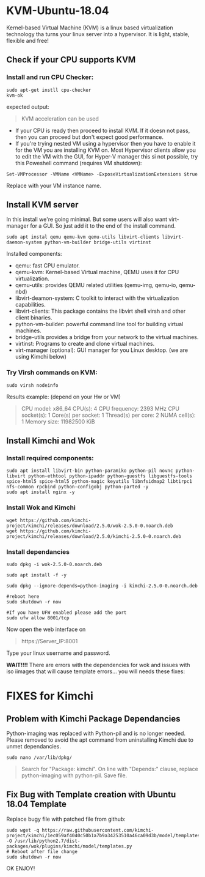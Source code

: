 # KVM-Ubuntu-18.04

Kernel-based Virtual Machine (KVM) is a linux based virtualization technology tha turns your linux server into a hypervisor. It is light, stable, flexible and free!

## Check if your CPU supports KVM

### Install and run CPU Checker:
```
sudo apt-get instll cpu-checker
kvm-ok
```
expected output:
>  KVM acceleration can be used 

- If your CPU is ready then proceed to install KVM. If it doesn not pass, then you can proceed but don't expect good performance.
- If you're trying nested VM using a hypervisor then you have to enable it for the VM you are installing KVM on. Most Hypervisor clients allow you to edit the VM with the GUI, for Hyper-V manager this si not possible, try this Poweshell command (requires VM shutdown):
```
Set-VMProcessor -VMName <VMName> -ExposeVirtualizationExtensions $true
```
Replace <VMName> with your VM instance name.

##  Install KVM server
In this install we're going minimal. But some users will also want virt-manager for a GUI. So just add it to the end of the install command.
```
sudo apt instal qemu qemu-kvm qemu-utils libvirt-clients libvirt-daemon-system python-vm-builder bridge-utils virtinst
```
Installed components:
- qemu: fast CPU emulator.
- qemu-kvm: Kernel-based Virtual machine, QEMU uses it for CPU virtualization.
- qemu-utils: provides QEMU related utilities (qemu-img, qemu-io, qemu-nbd)
- libvirt-deamon-system:  C toolkit to interact with the virtualization capabilities.
- libvirt-clients:  This package contains the libvirt shell virsh and other client binaries.
- python-vm-builder: powerful command line tool for building virtual machines.
- bridge-utils provides a bridge from your network to the virtual machines.
- virtinst: Programs to create and clone virtual machines.
- virt-manager (optional): GUI manager for you Linux desktop. (we are using Kimchi below)

### Try Virsh commands on KVM:
```
sudo virsh nodeinfo
```
Results example: (depend on your Hw or VM)
> CPU model:           x86_64
CPU(s):             4
CPU frequency:       2393 MHz
CPU socket(s):       1
Core(s) per socket:  1
Thread(s) per core:  2
NUMA cell(s):        1
Memory size:         11982500 KiB

## Install  Kimchi and Wok

### Install required components:
```
sudo apt install libvirt-bin python-paramiko python-pil novnc python-libvirt python-ethtool python-ipaddr python-guestfs libguestfs-tools spice-html5 spice-html5 python-magic keyutils libnfsidmap2 libtirpc1 nfs-common rpcbind python-configobj python-parted -y
sudo apt install nginx -y
```
### Install Wok and Kimchi
```
wget https://github.com/kimchi-project/kimchi/releases/download/2.5.0/wok-2.5.0-0.noarch.deb
wget https://github.com/kimchi-project/kimchi/releases/download/2.5.0/kimchi-2.5.0-0.noarch.deb
```
### Install dependancies
```
sudo dpkg -i wok-2.5.0-0.noarch.deb

sudo apt install -f -y

sudo dpkg --ignore-depends=python-imaging -i kimchi-2.5.0-0.noarch.deb

#reboot here
sudo shutdown -r now

#If you have UFW enabled please add the port
sudo ufw allow 8001/tcp
```
Now open the web interface on

> https://Server_IP:8001

Type your linux username and password.

**WAIT!!!!**
There are errors with the dependencies for wok and issues with iso iimages that will cause template errors... you will needs these fixes:


# FIXES for Kimchi 
## Problem with Kimchi Package Dependancies

Python-imaging was replaced with Python-pil and is no longer needed. Please removed to avoid the apt command from uninstalling Kimchi due to unmet dependancies.

```
sudo nano /var/lib/dpkg/
```
>Search for "Package: kimchi".
  On line with "Depends:" clause, replace python-imaging with python-pil.
  Save file.

## Fix Bug with Template creation with Ubuntu 18.04 Template

 Replace bugy file with patched file from github:
```
sudo wget -q https://raw.githubusercontent.com/kimchi-project/kimchi/1ec059af4040c50b1a7b9a34253510a46ca09d3b/model/templates.py -O /usr/lib/python2.7/dist-packages/wok/plugins/kimchi/model/templates.py 
# Reboot after file change
sudo shutdown -r now
```


OK ENJOY!